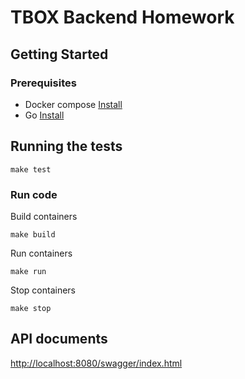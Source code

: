 # TBOX Backend Homework

## Getting Started
### Prerequisites

* Docker compose [Install](https://docs.docker.com/compose/install)
* Go [Install](https://golang.org/doc/install)

## Running the tests

```
make test
```

### Run code

Build containers
```
make build
```

Run containers
```
make run
```

Stop containers
```
make stop
```

## API documents
[http://localhost:8080/swagger/index.html](http://localhost:8080/swagger/index.html)
